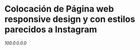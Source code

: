 # Colocación de Página web responsive design y con estilos parecidos a Instagram

<address>100.0.0.0.0</address>